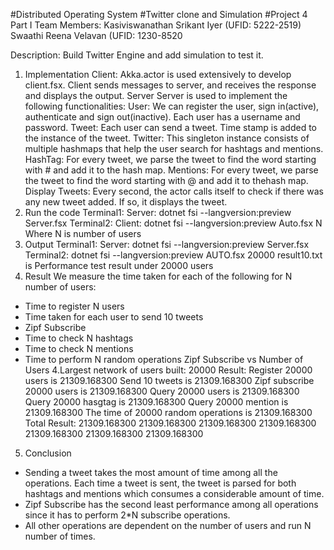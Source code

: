 #Distributed Operating System
#Twitter clone and Simulation
#Project 4 Part I
Team Members:
Kasiviswanathan Srikant Iyer (UFID: 5222-2519)
Swaathi Reena Velavan (UFID: 1230-8520

Description:
Build Twitter Engine and add simulation to test it.
1. Implementation
Client:
Akka.actor is used extensively to develop client.fsx. Client sends messages to server,
and receives the response and displays the output.
Server
Server is used to implement the following functionalities:
User:
We can register the user, sign in(active), authenticate and sign out(inactive). Each user has a
username and password.
Tweet:
Each user can send a tweet. Time stamp is added to the instance of the tweet.
Twitter:
This singleton instance consists of multiple hashmaps that help the user search for hashtags
and mentions.
HashTag:
For every tweet, we parse the tweet to find the word starting with # and add it to the hash map.
Mentions:
For every tweet, we parse the tweet to find the word starting with @ and add it to thehash map.
Display Tweets:
Every second, the actor calls itself to check if there was any new tweet added. If so, it displays
the tweet.
2. Run the code
Terminal1: Server: dotnet fsi --langversion:preview Server.fsx
Terminal2:
Client: dotnet fsi --langversion:preview Auto.fsx N
Where N is number of users
3. Output
Terminal1: Server: dotnet fsi --langversion:preview Server.fsx
Terminal2:
dotnet fsi --langversion:preview AUTO.fsx 20000
result10.txt is Performance test result under 20000 users
4. Result
We measure the time taken for each of the following for N number of users:
- Time to register N users
- Time taken for each user to send 10 tweets
- Zipf Subscribe
- Time to check N hashtags
- Time to check N mentions
- Time to perform N random operations
Zipf Subscribe vs Number of Users
4.Largest network of users built: 20000
Result:
Register 20000 users is 21309.168300
Send 10 tweets is 21309.168300
Zipf subscribe 20000 users is 21309.168300
Query 20000 users is 21309.168300
Query 20000 hasgtag is 21309.168300
Query 20000 mention is 21309.168300
The time of 20000 random operations is 21309.168300
Total Result: 21309.168300 21309.168300 21309.168300 21309.168300
21309.168300 21309.168300 21309.168300
5. Conclusion
- Sending a tweet takes the most amount of time among all the operations. Each time
a tweet is sent, the tweet is parsed for both hashtags and mentions which consumes
a considerable amount of time.
- Zipf Subscribe has the second least performance among all operations since it has to
perform 2*N subscribe operations.
- All other operations are dependent on the number of users and run N number of
times.
